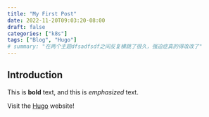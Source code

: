 ```yaml
---
title: "My First Post"
date: 2022-11-20T09:03:20-08:00
draft: false
categories: ["k8s"]
tags: ["Blog", "Hugo"]
# summary: "在两个主题dfsadfsdf之间反复横跳了很久，强迫症真的得改改了"
---
```


## Introduction

This is **bold** text, and this is _emphasized_ text.

Visit the [Hugo](https://gohugo.io) website!
